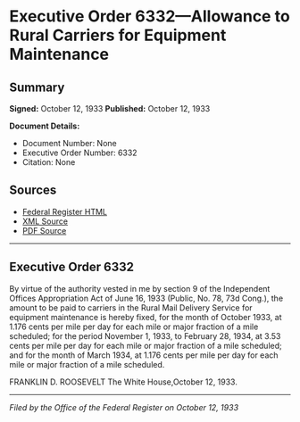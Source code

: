 # Executive Order 6332—Allowance to Rural Carriers for Equipment Maintenance

## Summary

**Signed:** October 12, 1933
**Published:** October 12, 1933

**Document Details:**
- Document Number: None
- Executive Order Number: 6332
- Citation: None

## Sources
- [Federal Register HTML](https://www.presidency.ucsb.edu/documents/executive-order-6332-allowance-rural-carriers-for-equipment-maintenance)
- [XML Source](None)
- [PDF Source](None)

---

## Executive Order 6332

By virtue of the authority vested in me by section 9 of the Independent Offices Appropriation Act of June 16, 1933 (Public, No. 78, 73d Cong.), the amount to be paid to carriers in the Rural Mail Delivery Service for equipment maintenance is hereby fixed, for the month of October 1933, at 1.176 cents per mile per day for each mile or major fraction of a mile scheduled; for the period November 1, 1933, to February 28, 1934, at 3.53 cents per mile per day for each mile or major fraction of a mile scheduled; and for the month of March 1934, at 1.176 cents per mile per day for each mile or major fraction of a mile scheduled.

FRANKLIN D. ROOSEVELT
The White House,October 12, 1933.

---

*Filed by the Office of the Federal Register on October 12, 1933*
